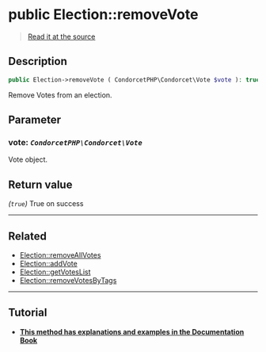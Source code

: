 # public Election::removeVote

> [Read it at the source](https://github.com/julien-boudry/Condorcet/blob/master/src/ElectionProcess/VotesProcess.php#L308)

## Description    

```php
public Election->removeVote ( CondorcetPHP\Condorcet\Vote $vote ): true
```

Remove Votes from an election.

## Parameter

### **vote:** *`CondorcetPHP\Condorcet\Vote`*   
Vote object.    


## Return value   

*(`true`)* True on success


---------------------------------------

## Related

* [Election::removeAllVotes](/Docs/api-reference/Election%20Class/Election--removeAllVotes().md)    
* [Election::addVote](/Docs/api-reference/Election%20Class/Election--addVote().md)    
* [Election::getVotesList](/Docs/api-reference/Election%20Class/Election--getVotesList().md)    
* [Election::removeVotesByTags](/Docs/api-reference/Election%20Class/Election--removeVotesByTags().md)    

---------------------------------------

## Tutorial

* **[This method has explanations and examples in the Documentation Book](https://docs.condorcet.io/book/3.AsPhpLibrary/5.Votes/1.AddVotes)**    
